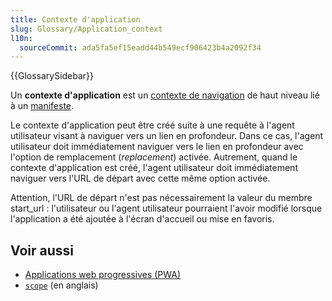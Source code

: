 ```yaml
---
title: Contexte d'application
slug: Glossary/Application_context
l10n:
  sourceCommit: ada5fa5ef15eadd44b549ecf906423b4a2092f34
---
```


{{GlossarySidebar}}

Un **contexte d'application** est un [contexte de navigation](/fr/docs/Glossaire/Browsing_context) de haut niveau lié à un [manifeste](/fr/docs/Web/Manifest).

Le contexte d'application peut être créé suite à une requête à l'agent utilisateur visant à naviguer vers un lien en profondeur. Dans ce cas, l'agent utilisateur doit immédiatement naviguer vers le lien en profondeur avec l'option de remplacement (_replacement_) activée. Autrement, quand le contexte d'application est créé, l'agent utilisateur doit immédiatement naviguer vers l'URL de départ avec cette même option activée.

Attention, l'URL de départ n'est pas nécessairement la valeur du membre start_url : l'utilisateur ou l'agent utilisateur pourraient l'avoir modifié lorsque l'application a été ajoutée à l'écran d'accueil ou mise en favoris.

## Voir aussi

- [Applications web progressives (PWA)](/fr/docs/Web/Progressive_web_apps)
- [`scope`](/en-US/docs/Web/Manifest/scope) (en anglais)